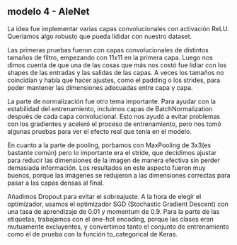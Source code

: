 














## modelo 4 - AleNet
 La idea fue implementar varias capas convolucionales con activación ReLU. Queriamos algo robusto que pueda lididar con nuestro dataset.

Las primeras pruebas fueron con capas convolucionales de distintos tamaños de filtro, empezando con 11x11 en la primera capa. Luego nos dimos cuenta de que una de las cosas que más nos costó fue lidiar con los shapes de las entradas y las salidas de las capas. A veces los tamaños no coincidían y había que hacer ajustes, como el padding o los strides, para poder mantener las dimensiones adecuadas entre capa y capa.

La parte de normalización fue otro tema importante. Para ayudar con la estabilidad del entrenamiento, incluímos capas de BatchNormalization después de cada capa convolucional. Esto nos ayudó a evitar problemas con los gradientes y aceleró el proceso de entrenamiento, pero nos tomó algunas pruebas para ver el efecto real que tenía en el modelo.

En cuanto a la parte de pooling, porbamos con MaxPooling de 3x3(es bastante común) pero lo importante era el stride, que decidimos ajustar para reducir las dimensiones de la imagen de manera efectiva sin perder demasiada información. Los resultados en este aspecto fueron muy buenos, porque las imágenes se redujeron a las dimensiones correctas para pasar a las capas densas al final.

Añadimos Dropout para evitar el sobreajuste. A la hora de elegir el optimizador, usamos el optimizador SGD (Stochastic Gradient Descent) con una tasa de aprendizaje de 0.01 y momentum de 0.9. Para la parte de las etiquetas, trabajamos con el one-hot encoding, porque las clases eran mutuamente excluyentes, y convertimos tanto el conjunto de entrenamiento como el de prueba con la función to_categorical de Keras. 
